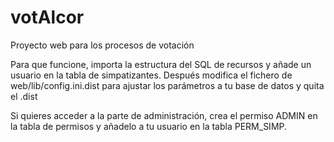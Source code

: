 # votAlcor
Proyecto web para los procesos de votación

Para que funcione, importa la estructura del SQL de recursos y añade un usuario en la tabla de simpatizantes.
Después modifica el fichero de web/lib/config.ini.dist para ajustar los parámetros a tu base de datos y quita el .dist

Si quieres acceder a la parte de administración, crea el permiso ADMIN en la tabla de permisos y añadelo a tu usuario en la tabla PERM_SIMP.
